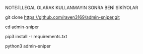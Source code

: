 NOTE:İLLEGAL OLARAK KULLANMAYIN SONRA BENİ SİKİYOLAR

git clone https://github.com/raven3169/admin-sniper.git

cd admin-sniper

pip3 install -r requirements.txt

python3 admin-sniper




